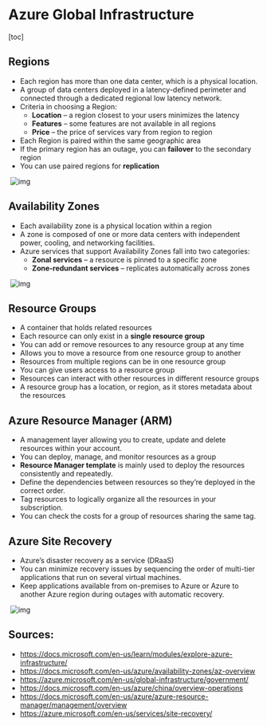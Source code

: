 # Azure Global Infrastructure

[toc]

## Regions

- Each region has more than one data center, which is a physical location.
- A group of data centers deployed in a latency-defined perimeter and connected through a dedicated regional low latency network.
- Criteria in choosing a Region:
  - **Location** – a region closest to your users minimizes the latency
  - **Features** – some features are not available in all regions
  - **Price** – the price of services vary from region to region
- Each Region is paired within the same geographic area
- If the primary region has an outage, you can **failover** to the secondary region
- You can use paired regions for **replication**

​          ![img](https://pocket-image-cache.com//filters:no_upscale()/https%3A%2F%2Fk2y3h8q6.stackpathcdn.com%2Fwp-content%2Fuploads%2F2020%2F08%2FAzure-Architecture-1.png)                            

## Availability Zones

- Each availability zone is a physical location within a region
- A zone is composed of one or more data centers with independent power, cooling, and networking facilities.
- Azure services that support Availability Zones fall into two categories:
  - **Zonal services** – a resource is pinned to a specific zone
  - **Zone-redundant services** – replicates automatically across zones

​          ![img](https://pocket-image-cache.com//filters:no_upscale()/https%3A%2F%2Fk2y3h8q6.stackpathcdn.com%2Fwp-content%2Fuploads%2F2020%2F08%2FAzure-Architecture-2.png)                            

## Resource Groups

- A container that holds related resources
- Each resource can only exist in a **single resource group**
- You can add or remove resources to any resource group at any time
- Allows you to move a resource from one resource group to another
- Resources from multiple regions can be in one resource group
- You can give users access to a resource group
- Resources can interact with other resources in different resource groups
- A resource group has a location, or region, as it stores metadata about the resources

## Azure Resource Manager (ARM)

- A management layer allowing you to create, update and delete resources within your account.
- You can deploy, manage, and monitor resources as a group
- **Resource Manager template** is mainly used to deploy the resources consistently and repeatedly.
- Define the dependencies between resources so they’re deployed in the correct order.
- Tag resources to logically organize all the resources in your subscription.
- You can check the costs for a group of resources sharing the same tag.

## Azure Site Recovery

- Azure’s disaster recovery as a service (DRaaS)
- You can minimize recovery issues by sequencing the order of multi-tier applications that run on several virtual machines.
- Keep applications available from on-premises to Azure or Azure to another Azure region during outages with automatic recovery.

​          ![img](https://pocket-image-cache.com//filters:no_upscale()/https%3A%2F%2Fk2y3h8q6.stackpathcdn.com%2Fwp-content%2Fuploads%2F2020%2F08%2FAzure-Architecture-3.png)                            

## Sources:   
- https://docs.microsoft.com/en-us/learn/modules/explore-azure-infrastructure/   
- https://docs.microsoft.com/en-us/azure/availability-zones/az-overview   
- https://azure.microsoft.com/en-us/global-infrastructure/government/   
- https://docs.microsoft.com/en-us/azure/china/overview-operations   
- https://docs.microsoft.com/en-us/azure/azure-resource-manager/management/overview   
- https://azure.microsoft.com/en-us/services/site-recovery/